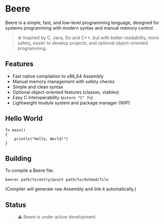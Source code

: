 # Beere

Beere is a simple, fast, and low-level programming language, designed for systems programming with modern syntax and manual memory control.

> ⚙️ Inspired by C, Java, Go and C++, but with better readability, more safety, easier to develop projects, and optional object-oriented programming.

## Features

- Fast native compilation to x86_64 Assembly  
- Manual memory management with safety checks  
- Simple and clean syntax 
- Optional object-oriented features (classes, vtables)  
- Easy C interoperability (`extern "C" fn`)  
- Lightweight module system and package manager (WIP)

## Hello World

```beere
fn main()
{
    println("Hello, World!")
}
```

## Building
To compile a Beere file:

```
beerec path/to/entry/point path/to/dotmod/file
```
(Compiler will generate raw Assembly and link it automatically.)

## Status

> ⚠️ Beere is under active development.
